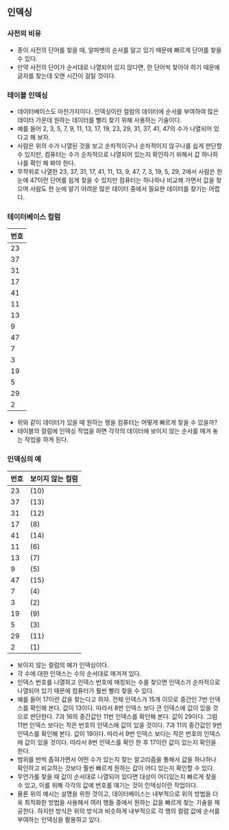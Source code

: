 ## 인덱싱
### 사전의 비유
- 종이 사전의 단어를 찾을 때, 알파벳의 순서를 알고 있기 때문에 빠르게 단어를 찾을 수 있다.
- 만약 사전의 단어가 순서대로 나열되어 있지 않다면, 한 단어씩 찾아야 하기 때문에 글자를 찾는데 오랜 시간이 걸릴 것이다.

### 테이블 인덱싱
- 데이터베이스도 마찬가지이다. 인덱싱이란 컬럼의 데이터에 순서를 부여하여 많은 데이터 가운데 원하는 데이터를 빨리 찾기 위해 사용하는 기술이다.
- 예를 들어 2, 3, 5, 7, 9, 11, 13, 17, 19, 23, 29, 31, 37, 41, 47의 수가 나열되어 있다고 해 보자.
- 사람은 위의 수가 나열된 것을 보고 순차적이구나 순차적이지 않구나를 쉽게 판단할 수 있지만, 컴퓨터는 수가 순차적으로 나열되어 있는지 확인하기 위해서 값 하나하나를 확인 해 봐야 한다.
- 무작위로 나열한 23, 37, 31, 17, 41, 11, 13, 9, 47, 7, 3, 19, 5, 29, 2에서 사람은 한 눈에 47이란 단어를 쉽게 찾을 수 있지만 컴퓨터는 하나하나 비교해 가면서 값을 찾으며 사람도 한 눈에 알기 어려운 많은 데이터 중에서 필요한 데이터를 찾기는 어렵다.

### 테이터베이스 컬럼
| 번호 |
| --- |
| 23 |
| 37 |
| 31 |
| 17 |
| 41 |
| 11 |
| 13 |
| 9 |
| 47 |
| 7 |
| 3 |
| 19 |
| 5 |
| 29 |
| 2 |

- 위와 같이 데이터가 있을 때 원하는 행을 컴퓨터는 어떻게 빠르게 찾을 수 있을까?
- 테이블의 컬럼에 인덱싱 작업을 하면 각각의 데이터에 보이지 않는 순서를 매겨 놓는 작업을 하게 된다.

### 인덱싱의 예
| 번호 | 보이지 않는 컬럼 |
| --- | ------------ |
| 23 | (10) |
| 37 | (13)
| 31 | (12) |
| 17 | (8) |
| 41 | (14) |
| 11 | (6) |
| 13 | (7) |
| 9 | (5) |
| 47 | (15) |
| 7 | (4) |
| 3 | (2) |
| 19 | (9) |
| 5 | (3) |
| 29 | (11) |
| 2 | (1) |

- 보이지 않는 컬럼의 예가 인덱싱이다.
- 각 수에 대한 인덱스는 수의 순서대로 매겨져 있다.
- 인덱스 번호를 나열하고 인덱스 번호에 매칭되는 수를 찾으면 인덱스가 순차적으로 나열되어 있기 때문에 컴퓨터가 훨씬 빨리 찾을 수 있다.
- 예를 들어 17이란 값을 찾는다고 하자. 전체 인덱스가 15개 이므로 중간인 7번 인덱스를 확인해 본다. 값이 13이다. 따라서 8번 인덱스 보다 큰 인덱스에 값이 있을 것으로 판단한다. 7과 16의 중간값인 11번 인덱스를 확인해 본다. 값이 29이다. 그럼 11번 인덱스 보다는 작은 번호의 인덱스에 값이 있을 것이다. 7과 11의 중간값인 9번 인덱스를 확인해 본다. 값이 19이다. 따라서 9번 인덱스 보다는 작은 번호의 인덱스에 값이 있을 것이다. 따라서 8번 인덱스를 확인 한 후 17이란 값이 있는지 확인을 한다.
- 범위를 반씩 좁혀가면서 어떤 수가 있는지 찾는 알고리즘을 통해서 값을 하나하나 확인하고 비교하는 것보다 훨씬 빠르게 원하는 값이 어디 있는지 확인할 수 있다.
- 무언가를 찾을 때 값이 순서대로 나열되어 있다면 대상이 어디있는지 빠르게 찾을 수 있고, 이를 위해 각각의 값에 번호를 매기는 것이 인덱싱이란 작업이다.
- 물론 위의 예시는 설명을 위한 것이고, 데이터베이스는 내부적으로 위의 방법을 더욱 최적화한 방법을 사용해서 여러 행들 중에서 원하는 값을 빠르게 찾는 기술을 제공한다. 하지만 방식은 위의 방식과 비슷하게 내부적으로 각 행의 컬럼 값에 순서를 부여하는 인덱싱을 활용하고 있다.